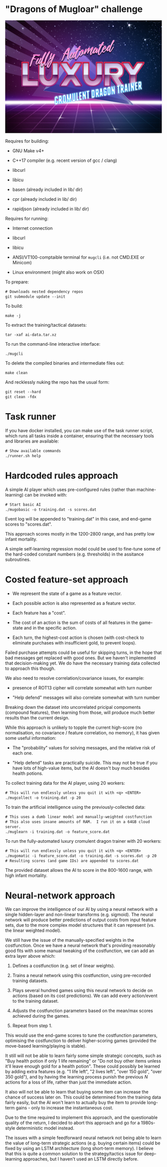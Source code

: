 # "Dragons of Mugloar" challenge


![It's true](falcdt.jpg)


Requires for building:

 * GNU Make v4+

 * C++17 compiler (e.g. recent version of gcc / clang)

 * libcurl

 * libicu

 * basen (already included in lib/ dir)

 * cpr (already included in lib/ dir)

 * rapidjson (already included in lib/ dir)


Requires for running:

 * Internet connection

 * libcurl

 * libicu

 * ANSI/VT100-comptaible terminal for `mugcli` (i.e. not CMD.EXE or Minicom)

 * Linux environment (might also work on OSX)


To prepare:

	# Downloads nested dependency repos
	git submodule update --init


To build:

    make -j


To extract the training/tactical datasets:

	tar -xaf ai-data.tar.xz


To run the command-line interactive interface:

	./mugcli


To delete the compiled binaries and intermediate files out:

    make clean


And recklessly nuking the repo has the usual form:

	git reset --hard
    git clean -fdx


# Task runner

If you have docker installed, you can make use of the task runner script, which runs all tasks inside a container, ensuring that the necessary tools and libraries are available:

	# Show available commands
    ./runner.sh help


# Hardcoded rules approach

A simple AI player which uses pre-configured rules (rather than machine-learning) can be invoked with:

	# Start basic AI
	./mugobasic -o training.dat -s scores.dat

Event log will be appended to "training.dat" in this case, and end-game scores to "scores.dat".

This approach scores mostly in the 1200-2800 range, and has pretty low infant mortality.

A simple self-learning regression model could be used to fine-tune some of the hard-coded constant numbers (e.g. thresholds) in the assitance subroutines.


# Costed feature-set approach

 * We represent the state of a game as a feature vector.

 * Each possible action is also represented as a feature vector.

 * Each feature has a "cost".

 * The cost of an action is the sum of costs of all features in the game-state and in the specific action.

 * Each turn, the highest-cost action is chosen (with cost-check to eliminate purchases with insufficient gold, to prevent loops).

Failed purchase attempts could be useful for skipping turns, in the hope that bad messages get replaced with good ones.
But we haven't implemented that decision-making yet.
We do have the necessary training data collected to approach this though.

We also need to resolve correlation/covariance issues, for example:

 * presence of ROT13 cipher will correlate somewhat with turn number

 * "Help defend" messages will also correlate somewhat with turn number


Breaking down the dataset into uncorrelated pricipal compoments (compound features), then learning from those, will produce much better results than the current design.


While this approach is unlikely to topple the current high-score (no normalisation, no covariance / feature correlation, no memory), it has given some useful information:

 * The "probability" values for solving messages, and the relative risk of each one.

 * "Help defend" tasks are practically suicide.  This may not be true if you have lots of high-value items, but the AI doesn't buy much besides health potions.


To collect training data for the AI player, using 20 workers:

	# This will run endlessly unless you quit it with <q> <ENTER>
	./mugcollect -o training.dat -p 20


To train the artificial intelligence using the previously-collected data:

	# This uses a dumb linear model and manually-weighted costfunction
	# This also uses insane amounts of RAM.  I run it on a 64GB cloud server.
	./muglearn -i training.dat -o feature_score.dat


To run the fully-automated luxury cromulent dragon trainer with 20 workers:

	# This will run endlessly unless you quit it with <q> <ENTER>
	./mugomatic -i feature_score.dat -o training.dat -s scores.dat -p 20
	# Resulting scores (and game IDs) are appended to scores.dat


The provided dataset allows the AI to score in the 800-1600 range, with high infant mortality.


# Neural-network approach

We can improve the intelligence of our AI by using a neural network with a single hidden-layer and non-linear transforms (e.g. sigmoid).
The neural network will produce better predictions of output costs from input feature sets, due to the more complex model structures that it can represent (vs. the linear weighted model).

We still have the issue of the manually-specified weights in the costfunction.
Once we have a neural network that's providing reasonably good fits with some manual tweaking of the costfunction, we can add an extra layer above which:

 1. Defines a costfunction (e.g. set of linear weights).

 2. Trains a neural network using this costfunction, using pre-recorded training datasets.

 3. Plays several hundred games using this neural network to decide on actions (based on its cost predictions).  We can add every action/event to the training dataset.

 4. Adjusts the costfunction parameters based on the mean/max scores achieved during the games.

 5. Repeat from step 1.

This would use the end-game scores to tune the costfunction parameters, optimising the costfunction to deliver higher-scoring games (provided the move-based learning/playing is stable).

It still will not be able to learn fairly some simple strategic concepts, such as "Buy health potion if only 1 life remaining" or "Do not buy other items unless it'll leave enough gold for a health potion".
These could possibly be learned by adding extra features (e.g. "1 life left", "2 lives left", "over 150 gold", "over 350 gold"), and by having the learning process punish the previous _N_ actions for a loss of life, rather than just the immediate action.

It also will not be able to learn that buying some item can increase the chance of success later on.
This could be determined from the training data fairly easily, but the AI won't learn to actually buy the item to provide long-term gains - only to increase the instantaneous cost.

Due to the time required to implement this approach, and the questionable quality of the return, I decided to abort this approach and go for a 1980s-style deterministic model instead.

The issues with a simple feedforward neural network not being able to learn the value of long-term strategic actions (e.g. buying certain items) could be fixed by using an LSTM architecture (long short-term memory).
I believe that this is quite a common solution to the strategy/tactics issue for deep-learning approaches, but I haven't used an LSTM directly before.
